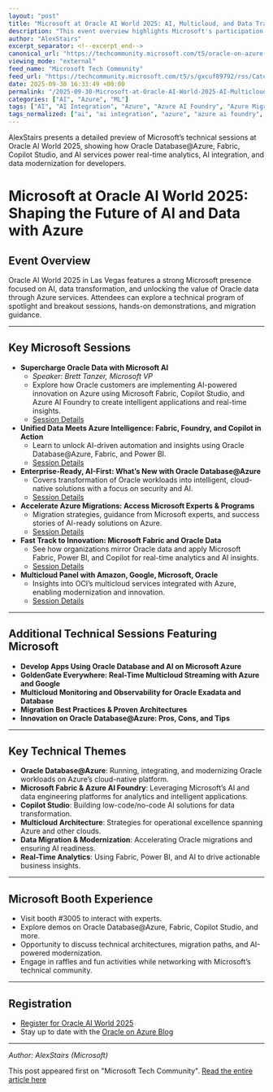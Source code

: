 ```yaml
---
layout: "post"
title: "Microsoft at Oracle AI World 2025: AI, Multicloud, and Data Transformation with Azure"
description: "This event overview highlights Microsoft's participation in Oracle AI World 2025, focusing on technical sessions featuring Oracle Database@Azure, Microsoft Fabric, Copilot Studio, and Azure AI Foundry. Topics include integrating Oracle data with Azure services, driving AI-powered innovation, real-time analytics, migration strategy, multicloud architectures, and actionable insights for developers and architects."
author: "AlexStairs"
excerpt_separator: <!--excerpt_end-->
canonical_url: "https://techcommunity.microsoft.com/t5/oracle-on-azure-blog/microsoft-is-headed-to-oracle-ai-world-2025-in-las-vegas/ba-p/4457390"
viewing_mode: "external"
feed_name: "Microsoft Tech Community"
feed_url: "https://techcommunity.microsoft.com/t5/s/gxcuf89792/rss/Category?category.id=Azure"
date: 2025-09-30 16:33:49 +00:00
permalink: "/2025-09-30-Microsoft-at-Oracle-AI-World-2025-AI-Multicloud-and-Data-Transformation-with-Azure.html"
categories: ["AI", "Azure", "ML"]
tags: ["AI", "AI Integration", "Azure", "Azure AI Foundry", "Azure Migration", "Cloud Native", "Community", "Copilot Studio", "Data Transformation", "Enterprise Security", "Intelligent Applications", "Microsoft Fabric", "ML", "Multicloud", "Oracle Database@Azure", "Power BI", "Real Time Analytics"]
tags_normalized: ["ai", "ai integration", "azure", "azure ai foundry", "azure migration", "cloud native", "community", "copilot studio", "data transformation", "enterprise security", "intelligent applications", "microsoft fabric", "ml", "multicloud", "oracle databaseatazure", "power bi", "real time analytics"]
---
```


AlexStairs presents a detailed preview of Microsoft’s technical sessions at Oracle AI World 2025, showing how Oracle Database@Azure, Fabric, Copilot Studio, and AI services power real-time analytics, AI integration, and data modernization for developers.<!--excerpt_end-->

# Microsoft at Oracle AI World 2025: Shaping the Future of AI and Data with Azure

## Event Overview

Oracle AI World 2025 in Las Vegas features a strong Microsoft presence focused on AI, data transformation, and unlocking the value of Oracle data through Azure services. Attendees can explore a technical program of spotlight and breakout sessions, hands-on demonstrations, and migration guidance.

---

## Key Microsoft Sessions

- **Supercharge Oracle Data with Microsoft AI**
  - *Speaker: Brett Tanzer, Microsoft VP*
  - Explore how Oracle customers are implementing AI-powered innovation on Azure using Microsoft Fabric, Copilot Studio, and Azure AI Foundry to create intelligent applications and real-time insights.
  - [Session Details](https://reg.rf.oracle.com/flow/oracle/ocw25/catalog/page/catalog/session/1758562168212001HV0o)
- **Unified Data Meets Azure Intelligence: Fabric, Foundry, and Copilot in Action**
  - Learn to unlock AI-driven automation and insights using Oracle Database@Azure, Fabric, and Power BI.
  - [Session Details](https://reg.rf.oracle.com/flow/oracle/ocw25/catalog/page/catalog/session/1755275375411001lpUw)
- **Enterprise-Ready, AI-First: What’s New with Oracle Database@Azure**
  - Covers transformation of Oracle workloads into intelligent, cloud-native solutions with a focus on security and AI.
  - [Session Details](https://reg.rf.oracle.com/flow/oracle/ocw25/catalog/page/catalog/session/1755276383769001SKld)
- **Accelerate Azure Migrations: Access Microsoft Experts & Programs**
  - Migration strategies, guidance from Microsoft experts, and success stories of AI-ready solutions on Azure.
  - [Session Details](https://reg.rf.oracle.com/flow/oracle/ocw25/catalog/page/catalog/session/1758562397864001wv8P)
- **Fast Track to Innovation: Microsoft Fabric and Oracle Data**
  - See how organizations mirror Oracle data and apply Microsoft Fabric, Power BI, and Copilot for real-time analytics and AI insights.
  - [Session Details](https://reg.rf.oracle.com/flow/oracle/ocw25/catalog/page/catalog/session/1755276612661001HmEZ)
- **Multicloud Panel with Amazon, Google, Microsoft, Oracle**
  - Insights into OCI’s multicloud services integrated with Azure, enabling modernization and innovation.
  - [Session Details](https://reg.rf.oracle.com/flow/oracle/ocw25/catalog/page/catalog/session/1745423436572001wHke)

---

## Additional Technical Sessions Featuring Microsoft

- **Develop Apps Using Oracle Database and AI on Microsoft Azure**
- **GoldenGate Everywhere: Real-Time Multicloud Streaming with Azure and Google**
- **Multicloud Monitoring and Observability for Oracle Exadata and Database**
- **Migration Best Practices & Proven Architectures**
- **Innovation on Oracle Database@Azure: Pros, Cons, and Tips**

---

## Key Technical Themes

- **Oracle Database@Azure**: Running, integrating, and modernizing Oracle workloads on Azure’s cloud-native platform.
- **Microsoft Fabric & Azure AI Foundry**: Leveraging Microsoft’s AI and data engineering platforms for analytics and intelligent applications.
- **Copilot Studio**: Building low-code/no-code AI solutions for data transformation.
- **Multicloud Architecture**: Strategies for operational excellence spanning Azure and other clouds.
- **Data Migration & Modernization**: Accelerating Oracle migrations and ensuring AI readiness.
- **Real-Time Analytics**: Using Fabric, Power BI, and AI to drive actionable business insights.

---

## Microsoft Booth Experience

- Visit booth #3005 to interact with experts.
- Explore demos on Oracle Database@Azure, Fabric, Copilot Studio, and more.
- Opportunity to discuss technical architectures, migration paths, and AI-powered modernization.
- Engage in raffles and fun activities while networking with Microsoft’s technical community.

---

## Registration

- [Register for Oracle AI World 2025](https://www.oracle.com/ai-world/)
- Stay up to date with the [Oracle on Azure Blog](https://techcommunity.microsoft.com/t5/s/gxcuf89792/images/cmstNC05WEo0blc?image-dimensions=100x16&constrain-image=true)

---

*Author: AlexStairs (Microsoft)*

This post appeared first on "Microsoft Tech Community". [Read the entire article here](https://techcommunity.microsoft.com/t5/oracle-on-azure-blog/microsoft-is-headed-to-oracle-ai-world-2025-in-las-vegas/ba-p/4457390)
